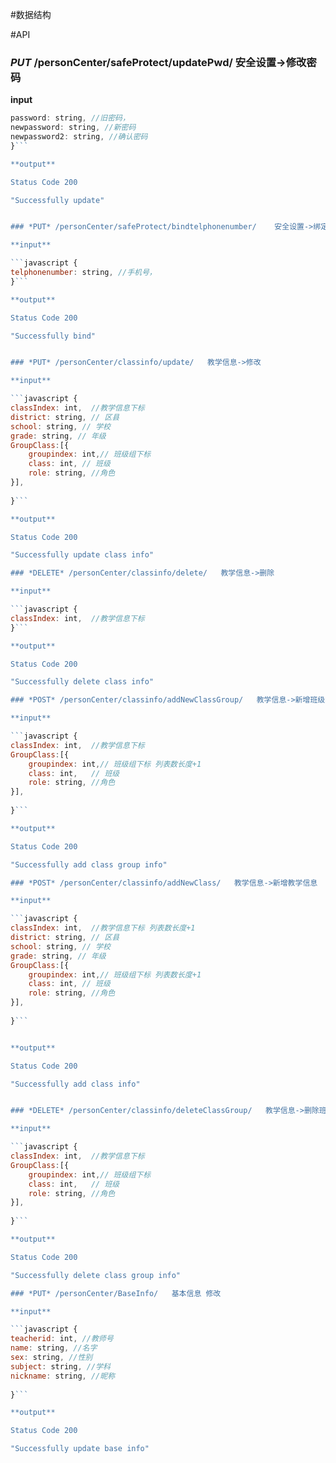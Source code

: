 #数据结构

#API

### *PUT* /personCenter/safeProtect/updatePwd/    安全设置->修改密码

**input**

```javascript { 
password: string, //旧密码，
newpassword: string, //新密码
newpassword2: string, //确认密码
}```

**output**

Status Code 200

"Successfully update"


### *PUT* /personCenter/safeProtect/bindtelphonenumber/    安全设置->绑定手机号

**input**

```javascript { 
telphonenumber: string, //手机号，
}```

**output**

Status Code 200

"Successfully bind"


### *PUT* /personCenter/classinfo/update/   教学信息->修改

**input**

```javascript { 
classIndex: int,  //教学信息下标
district: string, // 区县
school: string, // 学校
grade: string, // 年级
GroupClass:[{
	groupindex: int,// 班级组下标
	class: int, // 班级
	role: string, //角色
}],
	
}```

**output**

Status Code 200

"Successfully update class info"

### *DELETE* /personCenter/classinfo/delete/   教学信息->删除

**input**

```javascript {
classIndex: int,  //教学信息下标
}```

**output**

Status Code 200

"Successfully delete class info"

### *POST* /personCenter/classinfo/addNewClassGroup/   教学信息->新增班级组

**input**

```javascript { 
classIndex: int,  //教学信息下标
GroupClass:[{
	groupindex: int,// 班级组下标 列表数长度+1
	class: int,   // 班级
	role: string, //角色
}],
	
}```

**output**

Status Code 200

"Successfully add class group info"

### *POST* /personCenter/classinfo/addNewClass/   教学信息->新增教学信息

**input**

```javascript { 
classIndex: int,  //教学信息下标 列表数长度+1
district: string, // 区县
school: string, // 学校
grade: string, // 年级
GroupClass:[{
	groupindex: int,// 班级组下标 列表数长度+1
	class: int, // 班级
	role: string, //角色
}],
	
}```


**output**

Status Code 200

"Successfully add class info"


### *DELETE* /personCenter/classinfo/deleteClassGroup/   教学信息->删除班级组

**input**

```javascript { 
classIndex: int,  //教学信息下标
GroupClass:[{
	groupindex: int,// 班级组下标
	class: int,   // 班级
	role: string, //角色
}],
	
}```

**output**

Status Code 200

"Successfully delete class group info"

### *PUT* /personCenter/BaseInfo/   基本信息 修改

**input**

```javascript { 
teacherid: int, //教师号
name: string, //名字
sex: string, //性别
subject: string, //学科
nickname: string, //昵称
	
}```

**output**

Status Code 200

"Successfully update base info"



